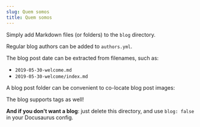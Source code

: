 ```yaml
---
slug: Quem somos
title: Quem somos
---
```


Simply add Markdown files (or folders) to the `blog` directory.

Regular blog authors can be added to `authors.yml`.

The blog post date can be extracted from filenames, such as:

- `2019-05-30-welcome.md`
- `2019-05-30-welcome/index.md`

A blog post folder can be convenient to co-locate blog post images:

The blog supports tags as well!
 
**And if you don't want a blog**: just delete this directory, and use `blog: false` in your Docusaurus config.
